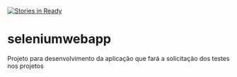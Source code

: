 [![Stories in Ready](https://badge.waffle.io/SeleniumWebModule/seleniumwebapp.png?label=ready&title=Ready)](https://waffle.io/SeleniumWebModule/seleniumwebapp?utm_source=badge)
# seleniumwebapp
Projeto para desenvolvimento da aplicação que fará a solicitação dos testes nos projetos
